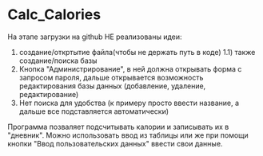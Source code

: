 # Calc_Calories
На этапе загрузки на github НЕ реализованы идеи: 
1) создание/откртытие файла(чтобы не держать путь в коде)
1.1) также создание/поиска базы
2) Кнопка "Администрирование", в ней должна открывать форма с запросом пароля, дальше открывается возможность редактирования базы данных (добавление, удаление, редактирование)
3) Нет поиска для удобства (к примеру просто ввести название, а дальше все подставляется автоматически)

Программа позваляет подсчитывать калории и записывать их в "дневник". Можно использовать ввод из таблицы или же при помощи кнопки "Ввод пользовательских данных" ввести свои данные.
